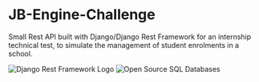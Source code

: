 # JB-Engine-Challenge
Small Rest API built with Django/Django Rest Framework for an internship technical test, to simulate the management of student enrolments in a school.

![Django Rest Framework Logo](https://miro.medium.com/max/722/1*MQ-Lf8tmtfa-pumN2Sh0cw.png)
![Open Source SQL Databases](https://www.fullstackpython.com/img/logos/databases.jpg)
